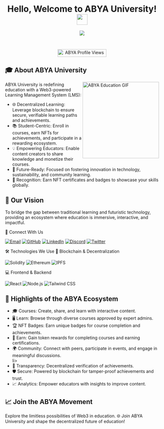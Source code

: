 <h1 align="center">Hello, Welcome to ABYA University! <img src="https://media.giphy.com/media/hvRJCLFzcasrR4ia7z/giphy.gif" width="35"></h1> <p align="center"> <a href="https://github.com/DenverCoder1/readme-typing-svg"><img src="https://readme-typing-svg.herokuapp.com?font=Time+New+Roman&color=%23C8BE25&size=25&center=true&vCenter=true&width=600&height=100&lines=Empowering+Education+with+Web3+Solutions;Learn%2C+Earn%2C+and+Excel;Bridging+the+Gap+Between+Education+and+Blockchain"></a> </p> <br> <p align="center"> <img src="https://komarev.com/ghpvc/?username=abya-university&label=Profile%20views&color=0047AB&style=plastic?" alt="ABYA Profile Views" height=25px, width=160px/> </p>

## 🎓 About ABYA University
<picture> <img align="right" src="https://media.giphy.com/media/3o7abB06u9bNzA8lu8/giphy.gif" width="250px" alt="ABYA Education GIF" /> </picture>
ABYA University is redefining education with a Web3-powered Learning Management System (LMS):

<ul>
<li>🌐 Decentralized Learning: Leverage blockchain to ensure secure, verifiable learning paths and achievements.</li>
<li>📚 Student-Centric: Enroll in courses, earn NFTs for achievements, and participate in a rewarding ecosystem.</li>
<li>💡 Empowering Educators: Enable content creators to share knowledge and monetize their courses.</li>
<li>🌱 Future-Ready: Focused on fostering innovation in technology, sustainability, and community learning.</li>
<li>🌟 Recognition: Earn NFT certificates and badges to showcase your skills globally.</li>
</ul>

## 🌟 Our Vision

To bridge the gap between traditional learning and futuristic technology, providing an ecosystem where education is immersive, interactive, and impactful.

🔗 Connect With Us
<p align="start"> <a href="mailto:support@abyauniversity.com"><img src="https://img.shields.io/badge/Email-%23EA4335.svg?style=plastic&logo=gmail&logoColor=white" alt="Email"/></a> <a href="https://github.com/ABYA-University"><img src="https://img.shields.io/badge/GitHub-%23181717.svg?style=plastic&logo=github&logoColor=white" alt="GitHub"/></a> <a href="https://www.linkedin.com/in/abya-university"><img src="https://img.shields.io/badge/LinkedIn-%230A66C2.svg?style=plastic&logo=linkedin&logoColor=white" alt="LinkedIn"/></a> <a href="[https://discord.com/invite/abyauniversity](https://discord.gg/5zH6YAKf)"><img src="https://img.shields.io/badge/Discord-%237289DA.svg?style=plastic&logo=discord&logoColor=white" alt="Discord"/></a> <a href="https://twitter.com/abya_university"><img src="https://img.shields.io/badge/Twitter-%231DA1F2.svg?style=plastic&logo=twitter&logoColor=white" alt="Twitter"/></a> </p>

🛠️ Technologies We Use
🔗 Blockchain & Decentralization
<p align="start"> <img alt="Solidity" src="https://img.shields.io/badge/Solidity-%23000000.svg?style=plastic&logo=solidity&logoColor=white" /> <img alt="Ethereum" src="https://img.shields.io/badge/Ethereum-%23F6C20E.svg?style=plastic&logo=ethereum&logoColor=black" /> <img alt="IPFS" src="https://img.shields.io/badge/IPFS-%2382BEFF.svg?style=plastic&logo=ipfs&logoColor=white" /> </p>
💻 Frontend & Backend
<p align="start"> <img alt="React" src="https://img.shields.io/badge/React-%2361DAFB.svg?style=plastic&logo=react&logoColor=black" /> <img alt="Node.js" src="https://img.shields.io/badge/Node.js-%23339933.svg?style=plastic&logo=node.js&logoColor=white" /> <img alt="Tailwind CSS" src="https://img.shields.io/badge/Tailwind%20CSS-%2338B2AC.svg?style=plastic&logo=tailwind-css&logoColor=white" /> </p>

## 🌟 Highlights of the ABYA Ecosystem
<ul>
<li>🎓 Courses: Create, share, and learn with interactive content.</li>
<li>🖥️ Learn: Browse through diverse courses approved by expert admins.</li>
<li>🏆 NFT Badges: Earn unique badges for course completion and achievements.</li>
<li>💸 Earn: Gain token rewards for completing courses and earning certifications.
<li>🌍 Community: Connect with peers, participate in events, and engage in meaningful discussions.</li>li>
<li>🔗 Transparency: Decentralized verification of achievements.</li>
<li>🛡️ Secure: Powered by blockchain for tamper-proof achievements and trust.</li>
<li>📈 Analytics: Empower educators with insights to improve content.</li>
</ul>

## 📈 Join the ABYA Movement
Explore the limitless possibilities of Web3 in education.
🌐 Join ABYA University and shape the decentralized future of education!
